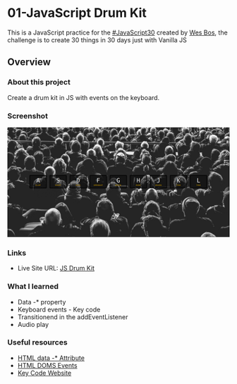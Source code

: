# 01-JavaScript Drum Kit

This is a JavaScript practice for the [#JavaScript30](https://javascript30.com/) created by [Wes Bos](https://github.com/wesbos), the challenge is to create 30 things in 30 days just with Vanilla JS

## Overview

### About this project

Create a drum kit in JS with events on the keyboard.

### Screenshot

![](./img/screenshot.png)

### Links

- Live Site URL: [JS Drum Kit](https://01-js-drum-kit.netlify.app/)

### What I learned

- Data -* property
- Keyboard events - Key code
- Transitionend in the addEventListener
- Audio play

### Useful resources

- [HTML data -* Attribute](https://www.w3schools.com/TAGS/att_data-.asp)
- [HTML DOMS Events](https://www.w3schools.com/jsref/dom_obj_event.asp)
- [Key Code Website](https://www.toptal.com/developers/keycode)